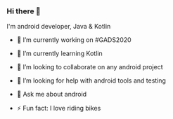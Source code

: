 ### Hi there 👋

I'm android developer, Java & Kotlin

- 🔭 I’m currently working on #GADS2020
- 🌱 I’m currently learning Kotlin
- 👯 I’m looking to collaborate on any android project
- 🤔 I’m looking for help with android tools and testing
- 💬 Ask me about android

- ⚡ Fun fact: I love riding bikes
